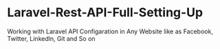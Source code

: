 # Laravel-Rest-API-Full-Setting-Up
Working with Laravel API Configaration in Any Website like as Facebook, Twitter, Linkedln, Git and So on
